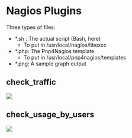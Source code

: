 Nagios Plugins
==============

Three types of files:
* \*.sh : The actual script (Bash, here)
  * To put in /usr/local/nagios/libexec
* \*.php: The Pnp4Nagios template
  * To put in /usr/local/pnp4nagios/templates
* \*.png: A sample graph output

## check_traffic
![](https://raw.github.com/mathieumd/nagios-plugins/master/check_traffic.png)

## check_usage_by_users
![](https://raw.github.com/mathieumd/nagios-plugins/master/check_usage_by_users.png)

